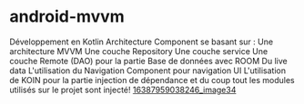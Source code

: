 # android-mvvm
Développement en Kotlin 
Architecture Component se basant sur : 
Une architecture MVVM
Une couche Repository
Une couche service
Une couche Remote (DAO) pour la partie Base de données avec ROOM 
Du live data
L'utilisation du Navigation Component pour navigation  UI
L'utilisation de KOIN pour la partie injection de dépendance et du coup tout les modules utilisés sur le projet sont injecté!
[16387959038246_image34](https://user-images.githubusercontent.com/29784894/224300569-4009e0a5-cb73-43e1-990d-2423891b3f56.png)
